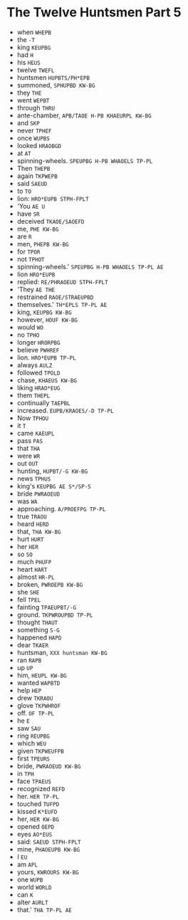 # The Twelve Huntsmen Part 5

* when `WHEPB`
* the `-T`
* king `KEUPBG`
* had `H`
* his `HEUS`
* twelve `TWEFL`
* huntsmen `HUPBTS/PH*EPB`
* summoned, `SPHUPBD KW-BG`
* they `THE`
* went `WEPBT`
* through `THRU`
* ante-chamber, `APB/TAOE H-PB KHAEURPL KW-BG`
* and `SKP`
* never `TPHEF`
* once `WUPBS`
* looked `HRAOBGD`
* at `AT`
* spinning-wheels. `SPEUPBG H-PB WHAOELS TP-PL`
* Then `THEPB`
* again `TKPWEPB`
* said `SAEUD`
* to `TO`
* lion: `HRO*EUPB STPH-FPLT`
* 'You `AE U`
* have `SR`
* deceived `TKAOE/SAOEFD`
* me, `PHE KW-BG`
* are `R`
* men, `PHEPB KW-BG`
* for `TPOR`
* not `TPHOT`
* spinning-wheels.' `SPEUPBG H-PB WHAOELS TP-PL AE`
* lion `HRO*EUPB`
* replied: `RE/PHRAOEUD STPH-FPLT`
* 'They `AE THE`
* restrained `RAOE/STRAEUPBD`
* themselves.' `TH*EPLS TP-PL AE`
* king, `KEUPBG KW-BG`
* however, `HOUF KW-BG`
* would `WO`
* no `TPHO`
* longer `HRORPBG`
* believe `PWHREF`
* lion. `HRO*EUPB TP-PL`
* always `AULZ`
* followed `TPOLD`
* chase, `KHAEUS KW-BG`
* liking `HRAO*EUG`
* them `THEPL`
* continually `TAEPBL`
* increased. `EUPB/KRAOES/-D TP-PL`
* Now `TPHOU`
* it `T`
* came `KAEUPL`
* pass `PAS`
* that `THA`
* were `WR`
* out `OUT`
* hunting, `HUPBT/-G KW-BG`
* news `TPHUS`
* king's `KEUPBG AE S*/SP-S`
* bride `PWRAOEUD`
* was `WA`
* approaching. `A/PROEFPG TP-PL`
* true `TRAOU`
* heard `HERD`
* that, `THA KW-BG`
* hurt `HURT`
* her `HER`
* so `SO`
* much `PHUFP`
* heart `HART`
* almost `HR-PL`
* broken, `PWROEPB KW-BG`
* she `SHE`
* fell `TPEL`
* fainting `TPAEUPBT/-G`
* ground. `TKPWROUPBD TP-PL`
* thought `THAUT`
* something `S-G`
* happened `HAPD`
* dear `TKAER`
* huntsman, `XXX huntsman KW-BG`
* ran `RAPB`
* up `UP`
* him, `HEUPL KW-BG`
* wanted `WAPBTD`
* help `HEP`
* drew `TKRAOU`
* glove `TKPWHROF`
* off. `OF TP-PL`
* he `E`
* saw `SAU`
* ring `REUPBG`
* which `WEU`
* given `TKPWEUFPB`
* first `TPEURS`
* bride, `PWRAOEUD KW-BG`
* in `TPH`
* face `TPAEUS`
* recognized `REFD`
* her. `HER TP-PL`
* touched `TUFPD`
* kissed `K*EUFD`
* her, `HER KW-BG`
* opened `OEPD`
* eyes `AO*EUS`
* said: `SAEUD STPH-FPLT`
* mine, `PHAOEUPB KW-BG`
* I `EU`
* am `APL`
* yours, `KWROURS KW-BG`
* one `WUPB`
* world `WORLD`
* can `K`
* alter `AURLT`
* that.' `THA TP-PL AE`
